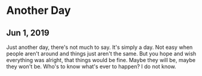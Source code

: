 # Another Day
## Jun 1, 2019

Just another day, there's not much to say. It's simply a day. Not easy when 
people aren't around and things just aren't the same. But you hope and wish 
everything was alright, that things would be fine. Maybe they will be, maybe 
they won't be. Who's to know what's ever to happen? I do not know.
